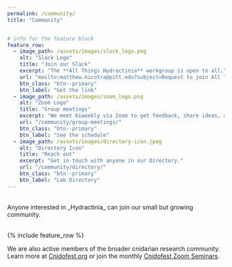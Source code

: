```yaml
---
permalink: /community/
title: "Community"


# info for the feature block
feature_row:
  - image_path: /assets/images/slack_logo.png
    alt: "Slack Logo"
    title: "Join our Slack"
    excerpt: "The **All Things Hydractinia** workgroup is open to all."
    url: "mailto:matthew.nicotra@pitt.edu?subject=Request to join All Things Hydractinia Slack group"
    btn_class: "btn--primary"
    btn_label: "Get the link"
  - image_path: /assets/images/zoom_logo.png
    alt: "Zoom Logo"
    title: "Group meetings"
    excerpt: "We meet biweekly via Zoom to get feedback, share ideas, and set goals for our community."
    url: "/community/group-meetings/"
    btn_class: "btn--primary"
    btn_label: "See the schedule"
  - image_path: /assets/images/directory-icon.jpeg
    alt: "Directory Icon"
    title: "Reach out"
    excerpt: "Get in touch with anyone in our Directory."
    url: "/community/directory/"
    btn_class: "btn--primary"
    btn_label: "Lab Directory"      
---
```



<br>
Anyone interested in _Hydractinia_ can join our small but growing community.
<br>
<br>

{% include feature_row %}


We are also active members of the broader cnidarian research community. Learn more at [Cnidofest.org](https://www.cnidofest.org) or join the monthly [Cnidofest Zoom Seminars](https://www.cnidofest.org/zoom). 


